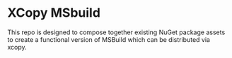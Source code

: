 # XCopy MSbuild

This repo is designed to compose together existing NuGet package assets to create a functional 
version of MSBuild which can be distributed via xcopy. 
